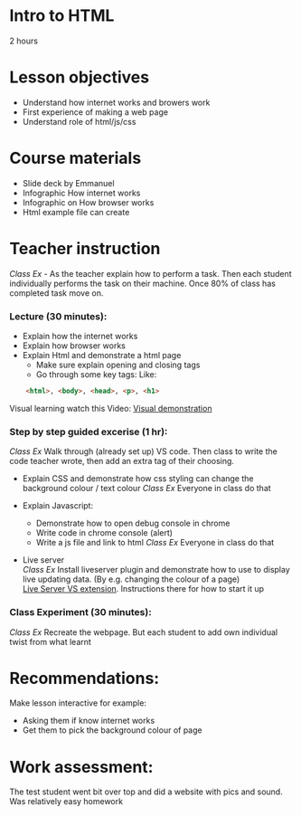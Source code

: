# Intro to HTML
2 hours

# Lesson objectives
- Understand how internet works and browers work
- First experience of making a web page
- Understand role of html/js/css

# Course materials
- Slide deck by Emmanuel
- Infographic How internet works
- Infographic on How browser works
- Html example file can create


# Teacher instruction
*Class Ex* - As the teacher explain how to perform a task. Then each student individually performs the task on their machine. Once 80% of class has completed task move on.


### Lecture (30 minutes):
- Explain how the internet works
- Explain how browser works
- Explain Html and demonstrate a html page
    - Make sure explain opening and closing tags
    - Go through some key tags: Like:
```html
    <html>, <body>, <head>, <p>, <h1>
```
Visual learning watch this Video: [Visual demonstration](http://www.viewpure.com/WTdLcipEqsc?start=0&end=0)

### Step by step guided excerise (1 hr):
*Class Ex* Walk through (already set up) VS code. Then class to write the code teacher wrote, then add an extra tag of their choosing. 


- Explain CSS and demonstrate how css styling can change the background colour / text colour
*Class Ex* Everyone in class do that

- Explain Javascript:
    - Demonstrate how to open debug console in chrome
    - Write code in chrome console (alert)
    - Write a js file and link to html
*Class Ex* Everyone in class do that

- Live server  
*Class Ex* Install liveserver plugin and demonstrate how to use to display live updating data. (By e.g. changing the colour of a page)  
[Live Server VS extension](https://marketplace.visualstudio.com/items?itemName=ritwickdey.LiveServer). Instructions there for how to start it up


### Class Experiment (30 minutes): 
*Class Ex* Recreate the webpage. But each student to add own individual twist from what learnt

# Recommendations:
Make lesson interactive for example:
- Asking them if know internet works
- Get them to pick the background colour of page 


# Work assessment:
The test student went bit over top and did a website with pics and sound. Was relatively easy homework
